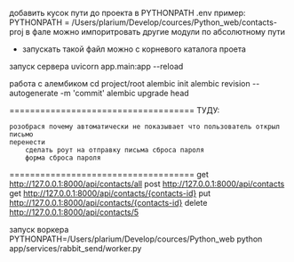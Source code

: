 добавить кусок пути до проекта в PYTHONPATH .env
пример:
    PYTHONPATH = /Users/plarium/Develop/cources/Python_web/contacts-proj
в фале можно импоритровать другие модули по абсолютному пути
- запускать такой файл можно  с корневого каталога проета


запуск сервера
uvicorn app.main:app --reload

работа с алембиком
cd project/root
alembic init <name folder>
alembic revision --autogenerate -m 'commit'
alembic upgrade head


====================================
ТУДУ:
    
    розобрася почему автоматически не показывает что пользователь открыл письмо
    перенести
        сделать роут на отправку письма сброса пароля
        форма сброса пароля
        

====================================
get http://127.0.0.1:8000/api/contacts/all 
post http://127.0.0.1:8000/api/contacts 
get http://127.0.0.1:8000/api/contacts/{contacts-id} 
put http://127.0.0.1:8000/api/contacts/{contacts-id}
delete http://127.0.0.1:8000/api/contacts/5



запуск воркера
PYTHONPATH=/Users/plarium/Develop/cources/Python_web python app/services/rabbit_send/worker.py
